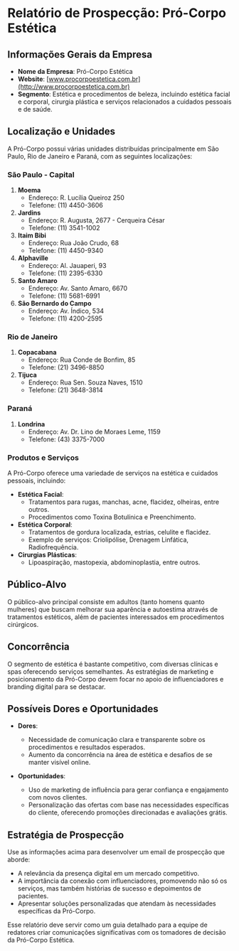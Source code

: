 # Relatório de Prospecção: Pró-Corpo Estética

## Informações Gerais da Empresa
- **Nome da Empresa**: Pró-Corpo Estética
- **Website**: [www.procorpoestetica.com.br](http://www.procorpoestetica.com.br)
- **Segmento**: Estética e procedimentos de beleza, incluindo estética facial e corporal, cirurgia plástica e serviços relacionados a cuidados pessoais e de saúde.
  
## Localização e Unidades
A Pró-Corpo possui várias unidades distribuídas principalmente em São Paulo, Rio de Janeiro e Paraná, com as seguintes localizações:

### São Paulo - Capital
1. **Moema**
   - Endereço: R. Lucília Queiroz 250
   - Telefone: (11) 4450-3606
2. **Jardins**
   - Endereço: R. Augusta, 2677 - Cerqueira César
   - Telefone: (11) 3541-1002
3. **Itaim Bibi**
   - Endereço: Rua João Crudo, 68
   - Telefone: (11) 4450-9340
4. **Alphaville**
   - Endereço: Al. Jauaperi, 93
   - Telefone: (11) 2395-6330
5. **Santo Amaro**
   - Endereço: Av. Santo Amaro, 6670
   - Telefone: (11) 5681-6991
6. **São Bernardo do Campo**
   - Endereço: Av. Índico, 534
   - Telefone: (11) 4200-2595

### Rio de Janeiro
1. **Copacabana**
   - Endereço: Rua Conde de Bonfim, 85
   - Telefone: (21) 3496-8850
2. **Tijuca**
   - Endereço: Rua Sen. Souza Naves, 1510
   - Telefone: (21) 3648-3814

### Paraná
1. **Londrina**
   - Endereço: Av. Dr. Lino de Moraes Leme, 1159
   - Telefone: (43) 3375-7000

### Produtos e Serviços
A Pró-Corpo oferece uma variedade de serviços na estética e cuidados pessoais, incluindo:
- **Estética Facial**:
  - Tratamentos para rugas, manchas, acne, flacidez, olheiras, entre outros.
  - Procedimentos como Toxina Botulínica e Preenchimento.
- **Estética Corporal**:
  - Tratamentos de gordura localizada, estrias, celulite e flacidez.
  - Exemplo de serviços: Criolipólise, Drenagem Linfática, Radiofrequência.
- **Cirurgias Plásticas**:
  - Lipoaspiração, mastopexia, abdominoplastia, entre outros.

## Público-Alvo
O público-alvo principal consiste em adultos (tanto homens quanto mulheres) que buscam melhorar sua aparência e autoestima através de tratamentos estéticos, além de pacientes interessados em procedimentos cirúrgicos.

## Concorrência
O segmento de estética é bastante competitivo, com diversas clínicas e spas oferecendo serviços semelhantes. As estratégias de marketing e posicionamento da Pró-Corpo devem focar no apoio de influenciadores e branding digital para se destacar.

## Possíveis Dores e Oportunidades
- **Dores**:
  - Necessidade de comunicação clara e transparente sobre os procedimentos e resultados esperados.
  - Aumento da concorrência na área de estética e desafios de se manter visível online.
  
- **Oportunidades**:
  - Uso de marketing de influência para gerar confiança e engajamento com novos clientes.
  - Personalização das ofertas com base nas necessidades específicas do cliente, oferecendo promoções direcionadas e avaliações grátis.

## Estratégia de Prospecção
Use as informações acima para desenvolver um email de prospecção que aborde:
- A relevância da presença digital em um mercado competitivo.
- A importância da conexão com influenciadores, promovendo não só os serviços, mas também histórias de sucesso e depoimentos de pacientes.
- Apresentar soluções personalizadas que atendam às necessidades específicas da Pró-Corpo.

Esse relatório deve servir como um guia detalhado para a equipe de redatores criar comunicações significativas com os tomadores de decisão da Pró-Corpo Estética.